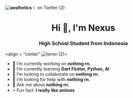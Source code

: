 ![𝐚𝐞𝐬𝐭𝐡𝐞𝐭𝐢𝐜𝐬 ☾ on Twitter (2)](https://github.com/nblath-dev/nblath-dev/assets/68173717/5a4bbfd9-9b65-46de-b598-2967d9d6f605)

<h1 align="center">Hi 👋, I'm Nexus</h1>
<h3 align="center">High School Student from Indonesia</h3>

<align = "center" ![tenor (2)](https://github.com/nblath-dev/nblath-dev/assets/68173717/05f609c5-c80e-4fbf-bb12-93cc74745c3a)>

- 🔭 I’m currently working on **nothing rn.**
- 🌱 I’m currently learning **Dart Flutter, Python, AI**
- 👯 I’m looking to collaborate on **nothing rn.**
- 🤔 I’m looking for help with **nothing rn.**
- 💬 Ask me about **nothing rn.**
- ⚡ Fun fact: **I really like animes**
